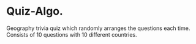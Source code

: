 # Quiz-Algo.
Geography trivia quiz which randomly arranges the questions each time.
Consists of 10 questions with 10 different countries.
